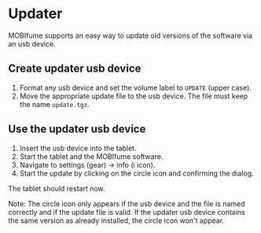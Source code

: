 # Updater

MOBIfume supports an easy way to update old versions of the software via an usb device.

## Create updater usb device

1. Format any usb device and set the volume label to `UPDATE` (upper case).
2. Move the appropriate update file to the usb device. The file must keep the name `update.tgz`.

## Use the updater usb device

1. Insert the usb device into the tablet.
2. Start the tablet and the MOBIfume software.
3. Navigate to settings (gear) -> info (i icon).
4. Start the update by clicking on the circle icon and confirming the dialog.

The tablet should restart now.

Note: The circle icon only appears if the usb device and the file is named correctly and if the
update file is valid. If the updater usb device contains the same version as already installed, the circle icon won't appear.
